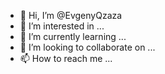 - 👋 Hi, I’m @EvgenyQzaza
- 👀 I’m interested in ...
- 🌱 I’m currently learning ...
- 💞️ I’m looking to collaborate on ...
- 📫 How to reach me ...

<!---
EvgenyQzaza/EvgenyQzaza is a ✨ special ✨ repository because its `README.md` (this file) appears on your GitHub profile.
You can click the Preview link to take a look at your changes.
--->
